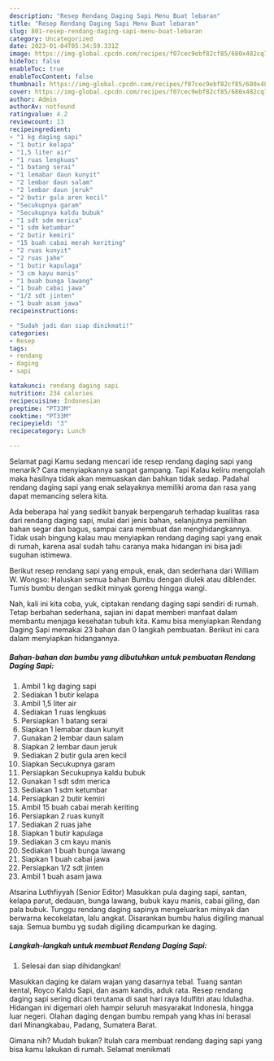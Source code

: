 ```yaml
---
description: "Resep Rendang Daging Sapi Menu Buat lebaran"
title: "Resep Rendang Daging Sapi Menu Buat lebaran"
slug: 801-resep-rendang-daging-sapi-menu-buat-lebaran
category: Uncategorized
date: 2023-01-04T05:34:59.331Z
image: https://img-global.cpcdn.com/recipes/f07cec9ebf82cf85/680x482cq70/rendang-daging-sapi-foto-resep-utama.jpg
hideToc: false
enableToc: true
enableTocContent: false
thumbnail: https://img-global.cpcdn.com/recipes/f07cec9ebf82cf85/680x482cq70/rendang-daging-sapi-foto-resep-utama.jpg
cover: https://img-global.cpcdn.com/recipes/f07cec9ebf82cf85/680x482cq70/rendang-daging-sapi-foto-resep-utama.jpg
author: Admin
authorAv: notfound
ratingvalue: 4.2
reviewcount: 13
recipeingredient:
- "1 kg daging sapi"
- "1 butir kelapa"
- "1,5 liter air"
- "1 ruas lengkuas"
- "1 batang serai"
- "1 lemabar daun kunyit"
- "2 lembar daun salam"
- "2 lembar daun jeruk"
- "2 butir gula aren kecil"
- "Secukupnya garam"
- "Secukupnya kaldu bubuk"
- "1 sdt sdm merica"
- "1 sdm ketumbar"
- "2 butir kemiri"
- "15 buah cabai merah keriting"
- "2 ruas kunyit"
- "2 ruas jahe"
- "1 butir kapulaga"
- "3 cm kayu manis"
- "1 buah bunga lawang"
- "1 buah cabai jawa"
- "1/2 sdt jinten"
- "1 buah asam jawa"
recipeinstructions:

- "Sudah jadi dan siap dinikmati!"
categories:
- Resep
tags:
- rendang
- daging
- sapi

katakunci: rendang daging sapi 
nutrition: 234 calories
recipecuisine: Indonesian
preptime: "PT33M"
cooktime: "PT33M"
recipeyield: "3"
recipecategory: Lunch

---
```



Selamat pagi Kamu sedang mencari ide resep rendang daging sapi yang menarik? Cara menyiapkannya sangat gampang. Tapi Kalau keliru mengolah maka hasilnya tidak akan memuaskan dan bahkan tidak sedap. Padahal rendang daging sapi yang enak selayaknya memiliki aroma dan rasa yang dapat memancing selera kita.


Ada beberapa hal yang sedikit banyak berpengaruh terhadap kualitas rasa dari rendang daging sapi, mulai dari jenis bahan, selanjutnya pemilihan bahan segar dan bagus, sampai cara membuat dan menghidangkannya. Tidak usah bingung kalau mau menyiapkan rendang daging sapi yang enak di rumah, karena asal sudah tahu caranya maka hidangan ini bisa jadi suguhan istimewa.

Berikut resep rendang sapi yang empuk, enak, dan sederhana dari William W. Wongso: Haluskan semua bahan Bumbu dengan diulek atau diblender. Tumis bumbu dengan sedikit minyak goreng hingga wangi.


Nah, kali ini kita coba, yuk, ciptakan rendang daging sapi sendiri di rumah. Tetap berbahan sederhana, sajian ini dapat memberi manfaat dalam membantu menjaga kesehatan tubuh kita. Kamu bisa menyiapkan Rendang Daging Sapi memakai 23 bahan dan 0 langkah pembuatan. Berikut ini cara dalam menyiapkan hidangannya.

<!--inarticleads1-->

##### Bahan-bahan dan bumbu yang dibutuhkan untuk pembuatan Rendang Daging Sapi:

1. Ambil 1 kg daging sapi
1. Sediakan 1 butir kelapa
1. Ambil 1,5 liter air
1. Sediakan 1 ruas lengkuas
1. Persiapkan 1 batang serai
1. Siapkan 1 lemabar daun kunyit
1. Gunakan 2 lembar daun salam
1. Siapkan 2 lembar daun jeruk
1. Sediakan 2 butir gula aren kecil
1. Siapkan Secukupnya garam
1. Persiapkan Secukupnya kaldu bubuk
1. Gunakan 1 sdt sdm merica
1. Sediakan 1 sdm ketumbar
1. Persiapkan 2 butir kemiri
1. Ambil 15 buah cabai merah keriting
1. Persiapkan 2 ruas kunyit
1. Sediakan 2 ruas jahe
1. Siapkan 1 butir kapulaga
1. Sediakan 3 cm kayu manis
1. Sediakan 1 buah bunga lawang
1. Siapkan 1 buah cabai jawa
1. Persiapkan 1/2 sdt jinten
1. Ambil 1 buah asam jawa


Atsarina Luthfiyyah (Senior Editor) Masukkan pula daging sapi, santan, kelapa parut, dedauan, bunga lawang, bubuk kayu manis, cabai giling, dan pala bubuk. Tunggu rendang daging sapinya mengeluarkan minyak dan berwarna kecokelatan, lalu angkat. Disarankan bumbu halus digiling manual saja. Semua bumbu yg sudah digiling dicampurkan ke daging. 

<!--inarticleads2-->

##### Langkah-langkah untuk membuat Rendang Daging Sapi:


1. Selesai dan siap dihidangkan!

Masukkan daging ke dalam wajan yang dasarnya tebal. Tuang santan kental, Royco Kaldu Sapi, dan asam kandis, aduk rata. Resep rendang daging sapi sering dicari terutama di saat hari raya Idulfitri atau Iduladha. Hidangan ini digemari oleh hampir seluruh masyarakat Indonesia, hingga luar negeri. Olahan daging dengan bumbu rempah yang khas ini berasal dari Minangkabau, Padang, Sumatera Barat. 

Gimana nih? Mudah bukan? Itulah cara membuat rendang daging sapi yang bisa kamu lakukan di rumah. Selamat menikmati
